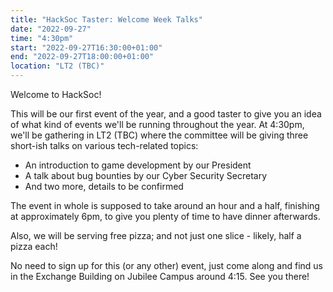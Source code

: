```yaml
---
title: "HackSoc Taster: Welcome Week Talks"
date: "2022-09-27"
time: "4:30pm"
start: "2022-09-27T16:30:00+01:00"
end: "2022-09-27T18:00:00+01:00"
location: "LT2 (TBC)"
---
```


Welcome to HackSoc!

This will be our first event of the year, and a good taster to give you
an idea of what kind of events we'll be running throughout the year. At
4:30pm, we'll be gathering in LT2 (TBC) where the committee will be giving
three short-ish talks on various tech-related topics:

 - An introduction to game development by our President
 - A talk about bug bounties by our Cyber Security Secretary
 - And two more, details to be confirmed

The event in whole is supposed to take around an hour and a half, finishing
at approximately 6pm, to give you plenty of time to have dinner afterwards.

Also, we will be serving free pizza; and not just one slice - likely, half
a pizza each!

No need to sign up for this (or any other) event, just come along and find
us in the Exchange Building on Jubilee Campus around 4:15. See you there!
